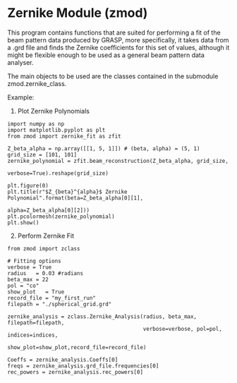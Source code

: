 # Zernike Module (zmod)

This program contains functions that are suited for performing
a fit of the beam pattern data produced by GRASP, more specifically, 
it takes data from a .grd file and finds the Zernike coefficients
for this set of values, although it might be flexible enough to
be used as a general beam pattern data analyser.

The main objects to be used are the classes contained in the
submodule zmod.zernike_class.

Example:

1) Plot Zernike Polynomials

```
import numpy as np
import matplotlib.pyplot as plt
from zmod import zernike_fit as zfit

Z_beta_alpha = np.array([[1, 5, 1]]) # (beta, alpha) = (5, 1)
grid_size = [101, 101]
zernike_polynomial = zfit.beam_reconstruction(Z_beta_alpha, grid_size,
											  verbose=True).reshape(grid_size)

plt.figure(0)
plt.title(r"$Z_{beta}^{alpha}$ Zernike Polynomial".format(beta=Z_beta_alpha[0][1],
														  alpha=Z_beta_alpha[0][2]))
plt.pcolormesh(zernike_polynomial)
plt.show()
```


2) Perform Zernike Fit

```
from zmod import zclass

# Fitting options
verbose = True
radius   = 0.03 #radians
beta_max = 22
pol = "co"
show_plot   = True
record_file = "my_first_run"
filepath = "./spherical_grid.grd"

zernike_analysis = zclass.Zernike_Analysis(radius, beta_max, filepath=filepath,
										   verbose=verbose, pol=pol, indices=indices,
										   show_plot=show_plot,record_file=record_file)
										   
Coeffs = zernike_analysis.Coeffs[0]
freqs = zernike_analysis.grd_file.frequencies[0]
rec_powers = zernike_analysis.rec_powers[0]
```
